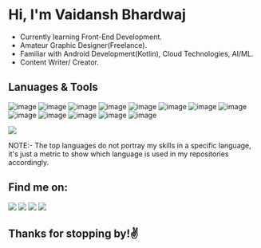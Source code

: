 # Hi, I'm Vaidansh Bhardwaj

* Currently learning Front-End Development.
* Amateur Graphic Designer(Freelance).
* Familiar with Android Development(Kotlin), Cloud Technologies, AI/ML.
* Content Writer/ Creator.


## Lanuages & Tools
![image](https://img.shields.io/badge/JavaScript-323330?style=for-the-badge&logo=javascript&logoColor=F7DF1E)
![image](https://img.shields.io/badge/Python-FFD43B?style=for-the-badge&logo=python&logoColor=blue)
![image](https://img.shields.io/badge/Ubuntu-E95420?style=for-the-badge&logo=ubuntu&logoColor=white)
![image](https://img.shields.io/badge/html5-%23E34F26.svg?style=for-the-badge&logo=html5&logoColor=white)
![image](https://img.shields.io/badge/css3-%231572B6.svg?style=for-the-badge&logo=css3&logoColor=white)
![image](https://img.shields.io/badge/java-%23ED8B00.svg?style=for-the-badge&logo=java&logoColor=white)
![image](https://img.shields.io/badge/Android_Studio-3DDC84?style=for-the-badge&logo=android-studio&logoColor=white)
![image](https://img.shields.io/badge/Kotlin-0095D5?&style=for-the-badge&logo=kotlin&logoColor=white)
![image](https://img.shields.io/badge/Jupyter-F37626.svg?&style=for-the-badge&logo=Jupyter&logoColor=white)
![image](https://img.shields.io/badge/Docker-2CA5E0?style=for-the-badge&logo=docker&logoColor=white)
![image](https://img.shields.io/badge/Adobe%20Illustrator-FF9A00?style=for-the-badge&logo=adobe%20illustrator&logoColor=white)
![image](https://img.shields.io/badge/Adobe%20Photoshop-31A8FF?style=for-the-badge&logo=Adobe%20Photoshop&logoColor=black)
![image](https://img.shields.io/badge/Canva-%2300C4CC.svg?&style=for-the-badge&logo=Canva&logoColor=white)

![](http://github-profile-summary-cards.vercel.app/api/cards/repos-per-language?username=vaidanshbhardwaj&theme=2077)

NOTE:- The top languages do not portray my skills in a specific language, it's just a metric to show which language is used in my repositories accordingly.

## **Find me on:**
<p align="left"> 
<a href = "https://twitter.com/vaidansh23"><img src="https://img.shields.io/badge/Twitter-1DA1F2?style=for-the-badge&logo=twitter&logoColor=white"></a>
<a href = "https://www.linkedin.com/in/vaidanshbhardwaj/"><img src="https://img.shields.io/badge/LinkedIn-0077B5?style=for-the-badge&logo=linkedin&logoColor=white"></a>
<a href = "https://twitter.com/vaidansh23">
<a href = "https://hashnode.com/@vaidansh"> <img src = "https://img.shields.io/badge/Hashnode-2962FF?style=for-the-badge&logo=hashnode&logoColor=white"></a>
<a href = "https://linktr.ee/vaidansh"><img src = https://img.shields.io/badge/linktree-39E09B?style=for-the-badge&logo=linktree&logoColor=white></a>
</p>

## Thanks for stopping by!✌️

  
 

